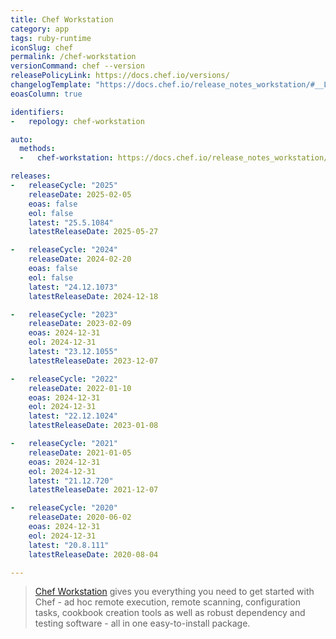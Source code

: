```yaml
---
title: Chef Workstation
category: app
tags: ruby-runtime
iconSlug: chef
permalink: /chef-workstation
versionCommand: chef --version
releasePolicyLink: https://docs.chef.io/versions/
changelogTemplate: "https://docs.chef.io/release_notes_workstation/#__LATEST__"
eoasColumn: true

identifiers:
-   repology: chef-workstation

auto:
  methods:
  -   chef-workstation: https://docs.chef.io/release_notes_workstation/

releases:
-   releaseCycle: "2025"
    releaseDate: 2025-02-05
    eoas: false
    eol: false
    latest: "25.5.1084"
    latestReleaseDate: 2025-05-27

-   releaseCycle: "2024"
    releaseDate: 2024-02-20
    eoas: false
    eol: false
    latest: "24.12.1073"
    latestReleaseDate: 2024-12-18

-   releaseCycle: "2023"
    releaseDate: 2023-02-09
    eoas: 2024-12-31
    eol: 2024-12-31
    latest: "23.12.1055"
    latestReleaseDate: 2023-12-07

-   releaseCycle: "2022"
    releaseDate: 2022-01-10
    eoas: 2024-12-31
    eol: 2024-12-31
    latest: "22.12.1024"
    latestReleaseDate: 2023-01-08

-   releaseCycle: "2021"
    releaseDate: 2021-01-05
    eoas: 2024-12-31
    eol: 2024-12-31
    latest: "21.12.720"
    latestReleaseDate: 2021-12-07

-   releaseCycle: "2020"
    releaseDate: 2020-06-02
    eoas: 2024-12-31
    eol: 2024-12-31
    latest: "20.8.111"
    latestReleaseDate: 2020-08-04

---
```


> [Chef Workstation](https://docs.chef.io/workstation/) gives you everything you need to get started with Chef -
> ad hoc remote execution, remote scanning, configuration tasks, cookbook creation tools as well as robust
> dependency and testing software - all in one easy-to-install package.
